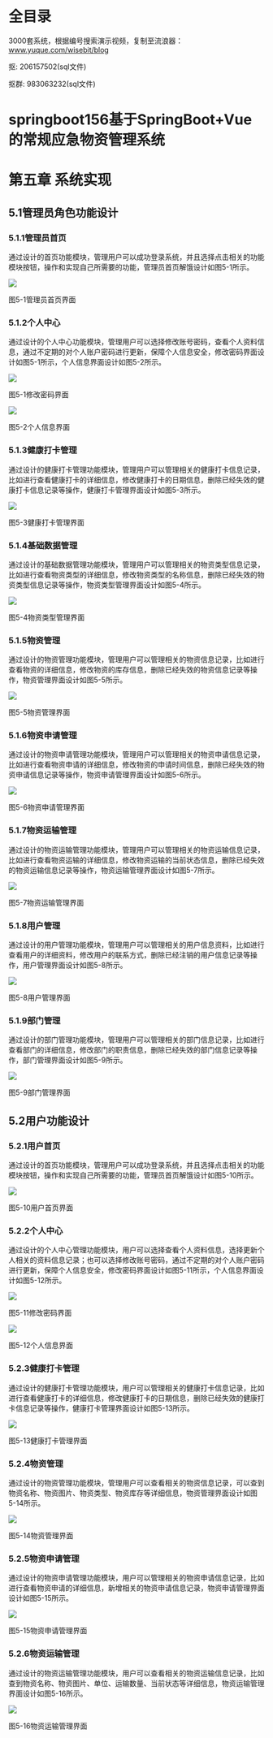 # 全目录

3000套系统，根据编号搜索演示视频，复制至流浪器：www.yuque.com/wisebit/blog


<p>抠: 206157502(sql文件)</p>
<p>抠群: 983063232(sql文件)</p>


# springboot156基于SpringBoot+Vue的常规应急物资管理系统
# 第五章  系统实现
## 5.1管理员角色功能设计
### 5.1.1管理员首页
通过设计的首页功能模块，管理用户可以成功登录系统，并且选择点击相关的功能模块按钮，操作和实现自己所需要的功能，管理员首页解饿设计如图5-1所示。

![](/md/blog.014.png)

图5-1管理员首页界面

### 5.1.2个人中心
通过设计的个人中心功能模块，管理用户可以选择修改账号密码，查看个人资料信息，通过不定期的对个人账户密码进行更新，保障个人信息安全，修改密码界面设计如图5-1所示，个人信息界面设计如图5-2所示。

![](/md/blog.015.png)

图5-1修改密码界面

![](/md/blog.016.png)

图5-2个人信息界面

### 5.1.3健康打卡管理
通过设计的健康打卡管理功能模块，管理用户可以管理相关的健康打卡信息记录，比如进行查看健康打卡的详细信息，修改健康打卡的日期信息，删除已经失效的健康打卡信息记录等操作，健康打卡管理界面设计如图5-3所示。

![](/md/blog.017.png)

图5-3健康打卡管理界面

### 5.1.4基础数据管理
通过设计的基础数据管理功能模块，管理用户可以管理相关的物资类型信息记录，比如进行查看物资类型的详细信息，修改物资类型的名称信息，删除已经失效的物资类型信息记录等操作，物资类型管理界面设计如图5-4所示。

![](/md/blog.018.png)

图5-4物资类型管理界面

### 5.1.5物资管理
通过设计的物资管理功能模块，管理用户可以管理相关的物资信息记录，比如进行查看物资的详细信息，修改物资的库存信息，删除已经失效的物资信息记录等操作，物资管理界面设计如图5-5所示。

![](/md/blog.019.png)

图5-5物资管理界面

### 5.1.6物资申请管理
通过设计的物资申请管理功能模块，管理用户可以管理相关的物资申请信息记录，比如进行查看物资申请的详细信息，修改物资的申请时间信息，删除已经失效的物资申请信息记录等操作，物资申请管理界面设计如图5-6所示。

![](/md/blog.020.png)

图5-6物资申请管理界面

### 5.1.7物资运输管理
通过设计的物资运输管理功能模块，管理用户可以管理相关的物资运输信息记录，比如进行查看物资运输的详细信息，修改物资运输的当前状态信息，删除已经失效的物资运输信息记录等操作，物资运输管理界面设计如图5-7所示。

![](/md/blog.021.png)

图5-7物资运输管理界面

### 5.1.8用户管理
通过设计的用户管理功能模块，管理用户可以管理相关的用户信息资料，比如进行查看用户的详细资料，修改用户的联系方式，删除已经注销的用户信息记录等操作，用户管理界面设计如图5-8所示。

![](/md/blog.022.png)

图5-8用户管理界面

### 5.1.9部门管理
通过设计的部门管理功能模块，管理用户可以管理相关的部门信息记录，比如进行查看部门的详细信息，修改部门的职责信息，删除已经失效的部门信息记录等操作，部门管理界面设计如图5-9所示。

![](/md/blog.023.png)

图5-9部门管理界面

## 5.2用户功能设计
### 5.2.1用户首页
通过设计的首页功能模块，管理用户可以成功登录系统，并且选择点击相关的功能模块按钮，操作和实现自己所需要的功能，管理员首页解饿设计如图5-10所示。

![](/md/blog.024.png)

图5-10用户首页界面

### 5.2.2个人中心
通过设计的个人中心管理功能模块，用户可以选择查看个人资料信息，选择更新个人相关的资料信息记录；也可以选择修改账号密码，通过不定期的对个人账户密码进行更新，保障个人信息安全，修改密码界面设计如图5-11所示，个人信息界面设计如图5-12所示。

![](/md/blog.025.png)

图5-11修改密码界面

![](/md/blog.026.png)

图5-12个人信息界面

### 5.2.3健康打卡管理
通过设计的健康打卡管理功能模块，用户可以管理相关的健康打卡信息记录，比如进行查看健康打卡的详细信息，修改健康打卡的日期信息，删除已经失效的健康打卡信息记录等操作，健康打卡管理界面设计如图5-13所示。

![](/md/blog.027.png)

图5-13健康打卡管理界面

### 5.2.4物资管理
通过设计的物资管理功能模块，管理用户可以查看相关的物资信息记录，可以查到物资名称、物资图片、物资类型、物资库存等详细信息，物资管理界面设计如图5-14所示。

![](/md/blog.028.png)

图5-14物资管理界面

### 5.2.5物资申请管理
通过设计的物资申请管理功能模块，用户可以管理相关的物资申请信息记录，比如进行查看物资申请的详细信息，新增相关的物资申请信息记录，物资申请管理界面设计如图5-15所示。

![](/md/blog.029.png)

图5-15物资申请管理界面

### 5.2.6物资运输管理
通过设计的物资运输管理功能模块，用户可以查看相关的物资运输信息记录，比如查到物资名称、物资图片、单位、运输数量、当前状态等详细信息，物资运输管理界面设计如图5-16所示。

![](/md/blog.030.png)

图5-16物资运输管理界面





